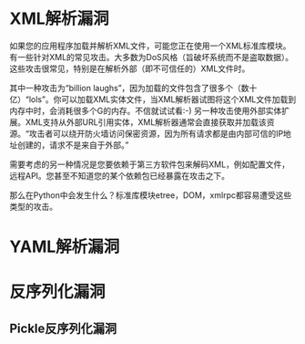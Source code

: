 
# XML解析漏洞
如果您的应用程序加载并解析XML文件，可能您正在使用一个XML标准库模块。有一些针对XML的常见攻击。大多数为DoS风格（旨破坏系统而不是盗取数据）。这些攻击很常见，特别是在解析外部（即不可信任的）XML文件时。

其中一种攻击为“billion laughs”，因为加载的文件包含了很多个（数十亿）“lols”。你可以加载XML实体文件，当XML解析器试图将这个XML文件加载到内存中时，会消耗很多个G的内存。不信就试试看:-)
另一种攻击使用外部实体扩展。XML支持从外部URL引用实体，XML解析器通常会直接获取并加载该资源。“攻击者可以绕开防火墙访问保密资源，因为所有请求都是由内部可信的IP地址创建的，请求不是来自于外部。”

需要考虑的另一种情况是您要依赖于第三方软件包来解码XML，例如配置文件，远程API。您甚至不知道您的某个依赖包已经暴露在攻击之下。

那么在Python中会发生什么？标准库模块etree，DOM，xmlrpc都容易遭受这些类型的攻击。

# YAML解析漏洞


# 反序列化漏洞

## Pickle反序列化漏洞
